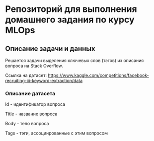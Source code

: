 # Репозиторий для выполнения домашнего задания по курсу MLOps

## Описание задачи и данных

Решается задачи выделения ключевых слов (тэгов) из описания вопроса на Stack Overflow.

Ссылка на датасет: https://www.kaggle.com/competitions/facebook-recruiting-iii-keyword-extraction/data

### Описаниe датасета

Id - идентификатор вопроса

Title - название вопроса

Body - тело вопроса

Tags - тэги, ассоциированные с этим вопросом

